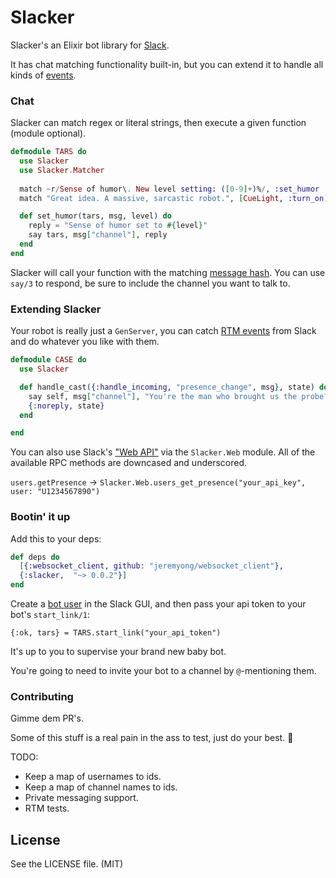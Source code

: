 Slacker
=======

Slacker's an Elixir bot library for [Slack](https://slack.com).

It has chat matching functionality built-in, but you can extend it to handle all kinds of [events](https://api.slack.com/events).

### Chat

Slacker can match regex or literal strings, then execute a given function (module optional).

```elixir
defmodule TARS do
  use Slacker
  use Slacker.Matcher
  
  match ~r/Sense of humor\. New level setting: ([0-9]+)%/, :set_humor
  match "Great idea. A massive, sarcastic robot.", [CueLight, :turn_on]

  def set_humor(tars, msg, level) do
    reply = "Sense of humor set to #{level}"
    say tars, msg["channel"], reply
  end
end
```

Slacker will call your function with the matching [message hash](https://api.slack.com/events/message). You can use `say/3` to respond, be sure to include the channel you want to talk to.

### Extending Slacker
Your robot is really just a `GenServer`, you can catch [RTM events](https://api.slack.com/events) from Slack and do whatever you like with them.

```elixir
defmodule CASE do
  use Slacker

  def handle_cast({:handle_incoming, "presence_change", msg}, state) do
    say self, msg["channel"], "You're the man who brought us the probe?"
    {:noreply, state}
  end

end
```

You can also use Slack's ["Web API"](https://api.slack.com/methods) via the `Slacker.Web` module. All of the available RPC methods are downcased and underscored.

`users.getPresence` -> `Slacker.Web.users_get_presence("your_api_key", user: "U1234567890")`

### Bootin' it up
Add this to your deps:

```elixir
def deps do
  [{:websocket_client, github: "jeremyong/websocket_client"},
  {:slacker,  "~> 0.0.2"}]
end
```

Create a [bot user](https://api.slack.com/bot-users) in the Slack GUI, and then pass your api token to your bot's `start_link/1`:

`{:ok, tars} = TARS.start_link("your_api_token")`

It's up to you to supervise your brand new baby bot.

You're going to need to invite your bot to a channel by `@`-mentioning them.

### Contributing
Gimme dem PR's.

Some of this stuff is a real pain in the ass to test, just do your best. :rocket:

TODO:
- Keep a map of usernames to ids.
- Keep a map of channel names to ids.
- Private messaging support.
- RTM tests.

## License

See the LICENSE file. (MIT)